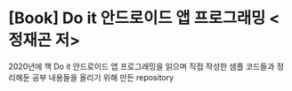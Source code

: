 [Book] Do it 안드로이드 앱 프로그래밍 <정재곤 저>
=====
2020년에 책 Do it 안드로이드 앱 프로그래밍을 읽으며 직접 작성한 샘플 코드들과 정리해둔 공부 내용들을 올리기 위해 만든 repository 
